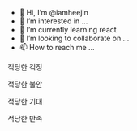 - 👋 Hi, I’m @iamheejin
- 👀 I’m interested in ...
- 🌱 I’m currently learning react
- 💞️ I’m looking to collaborate on ...
- 📫 How to reach me ...

적당한 걱정

적당한 불안

적당한 기대

적당한 만족


<!---
iamheejin/iamheejin is a ✨ special ✨ repository because its `README.md` (this file) appears on your GitHub profile.
You can click the Preview link to take a look at your changes.
--->
